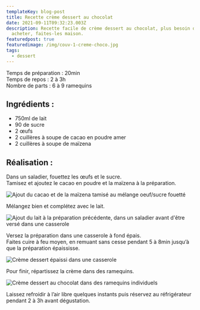```yaml
---
templateKey: blog-post
title: Recette crème dessert au chocolat
date: 2021-09-11T09:32:23.003Z
description: Recette facile de crème dessert au chocolat, plus besoin de les
  acheter, faites-les maison.
featuredpost: true
featuredimage: /img/couv-1-creme-choco.jpg
tags:
  - dessert
---
```

Temps de préparation : 20min\
Temps de repos : 2 à 3h\
Nombre de parts : 6 à 9 ramequins

## Ingrédients :

* 750ml de lait
* 90 de sucre
* 2 œufs
* 2 cuillères à soupe de cacao en poudre amer
* 2 cuillères à soupe de maïzena

## Réalisation :

Dans un saladier, fouettez les œufs et le sucre.\
Tamisez et ajoutez le cacao en poudre et la maïzena à la préparation.

![Ajout du cacao et de la maïzena tamisé au mélange oeuf/sucre fouetté](/img/ajout-cacao-et-maizena.jpg "Préparation crème dessert ")

Mélangez bien et complétez avec le lait.

![Ajout du lait à la préparation précédente, dans un saladier avant d'être versé dans une casserole](/img/creme-dessert-avant-cuisson.jpg "Préparation crème dessert avant cuisson ")

Versez la préparation dans une casserole à fond épais.\
Faites cuire à feu moyen, en remuant sans cesse pendant 5 à 8min jusqu’à que la préparation épaississe.

![Crème dessert épaissi dans une casserole ](/img/creme-dessert-choco-cuite.jpg "Crème dessert cuite ")

Pour finir, répartissez la crème dans des ramequins.

![Crème dessert au chocolat dans des ramequins individuels](/img/creme-dessert-choco.jpg "Crème dessert au chocolat")

Laissez refroidir à l’air libre quelques instants puis réservez au réfrigérateur pendant 2 à 3h avant dégustation.